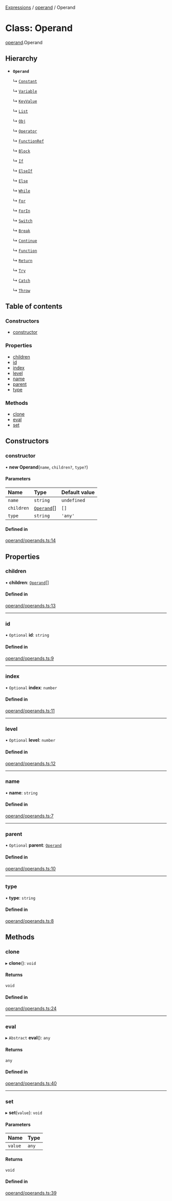 [Expressions](../README.md) / [operand](../modules/operand.md) / Operand

# Class: Operand

[operand](../modules/operand.md).Operand

## Hierarchy

- **`Operand`**

  ↳ [`Constant`](operand.Constant.md)

  ↳ [`Variable`](operand.Variable.md)

  ↳ [`KeyValue`](operand.KeyValue.md)

  ↳ [`List`](operand.List.md)

  ↳ [`Obj`](operand.Obj.md)

  ↳ [`Operator`](operand.Operator.md)

  ↳ [`FunctionRef`](operand.FunctionRef.md)

  ↳ [`Block`](operand.Block.md)

  ↳ [`If`](operand.If.md)

  ↳ [`ElseIf`](operand.ElseIf.md)

  ↳ [`Else`](operand.Else.md)

  ↳ [`While`](operand.While.md)

  ↳ [`For`](operand.For.md)

  ↳ [`ForIn`](operand.ForIn.md)

  ↳ [`Switch`](operand.Switch.md)

  ↳ [`Break`](operand.Break.md)

  ↳ [`Continue`](operand.Continue.md)

  ↳ [`Function`](operand.Function.md)

  ↳ [`Return`](operand.Return.md)

  ↳ [`Try`](operand.Try.md)

  ↳ [`Catch`](operand.Catch.md)

  ↳ [`Throw`](operand.Throw.md)

## Table of contents

### Constructors

- [constructor](operand.Operand.md#constructor)

### Properties

- [children](operand.Operand.md#children)
- [id](operand.Operand.md#id)
- [index](operand.Operand.md#index)
- [level](operand.Operand.md#level)
- [name](operand.Operand.md#name)
- [parent](operand.Operand.md#parent)
- [type](operand.Operand.md#type)

### Methods

- [clone](operand.Operand.md#clone)
- [eval](operand.Operand.md#eval)
- [set](operand.Operand.md#set)

## Constructors

### constructor

• **new Operand**(`name`, `children?`, `type?`)

#### Parameters

| Name | Type | Default value |
| :------ | :------ | :------ |
| `name` | `string` | `undefined` |
| `children` | [`Operand`](operand.Operand.md)[] | `[]` |
| `type` | `string` | `'any'` |

#### Defined in

[operand/operands.ts:14](https://github.com/FlavioLionelRita/js-expressions/blob/94090c2/src/lib/operand/operands.ts#L14)

## Properties

### children

• **children**: [`Operand`](operand.Operand.md)[]

#### Defined in

[operand/operands.ts:13](https://github.com/FlavioLionelRita/js-expressions/blob/94090c2/src/lib/operand/operands.ts#L13)

___

### id

• `Optional` **id**: `string`

#### Defined in

[operand/operands.ts:9](https://github.com/FlavioLionelRita/js-expressions/blob/94090c2/src/lib/operand/operands.ts#L9)

___

### index

• `Optional` **index**: `number`

#### Defined in

[operand/operands.ts:11](https://github.com/FlavioLionelRita/js-expressions/blob/94090c2/src/lib/operand/operands.ts#L11)

___

### level

• `Optional` **level**: `number`

#### Defined in

[operand/operands.ts:12](https://github.com/FlavioLionelRita/js-expressions/blob/94090c2/src/lib/operand/operands.ts#L12)

___

### name

• **name**: `string`

#### Defined in

[operand/operands.ts:7](https://github.com/FlavioLionelRita/js-expressions/blob/94090c2/src/lib/operand/operands.ts#L7)

___

### parent

• `Optional` **parent**: [`Operand`](operand.Operand.md)

#### Defined in

[operand/operands.ts:10](https://github.com/FlavioLionelRita/js-expressions/blob/94090c2/src/lib/operand/operands.ts#L10)

___

### type

• **type**: `string`

#### Defined in

[operand/operands.ts:8](https://github.com/FlavioLionelRita/js-expressions/blob/94090c2/src/lib/operand/operands.ts#L8)

## Methods

### clone

▸ **clone**(): `void`

#### Returns

`void`

#### Defined in

[operand/operands.ts:24](https://github.com/FlavioLionelRita/js-expressions/blob/94090c2/src/lib/operand/operands.ts#L24)

___

### eval

▸ `Abstract` **eval**(): `any`

#### Returns

`any`

#### Defined in

[operand/operands.ts:40](https://github.com/FlavioLionelRita/js-expressions/blob/94090c2/src/lib/operand/operands.ts#L40)

___

### set

▸ **set**(`value`): `void`

#### Parameters

| Name | Type |
| :------ | :------ |
| `value` | `any` |

#### Returns

`void`

#### Defined in

[operand/operands.ts:39](https://github.com/FlavioLionelRita/js-expressions/blob/94090c2/src/lib/operand/operands.ts#L39)

